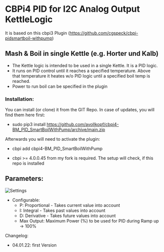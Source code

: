 # CBPi4 PID for I2C Analog Output KettleLogic
It is based on this cbpi3 Plugin (https://github.com/cgspeck/cbpi-pidsmartboil-withpump)

## Mash & Boil in single Kettle (e.g. Horter und Kalb)
- The Kettle logic is intended to be used in a single Kettle. It is a PID logic. 
- It runs on PID control until it reaches a specified temperature. Above that temperature it heates w/o PID logic until a specified boil temp is reached.
- Power to run boil can be specified in the plugin


### Installation:

You can install (or clone) it from the GIT Repo. In case of updates, you will find them here first:
- sudo pip3 install https://github.com/avollkopf/cbpi4-BM_PID_SmartBoilWithPump/archive/main.zip

Afterwards you will need to activate the plugin:
- cbpi add cbpi4-BM_PID_SmartBoilWithPump
	
- cbpi >= 4.0.0.45 from my fork is required. The setup will check, if this repo is installed

## Parameters:

![Settings](https://github.com/avollkopf/cbpi4-BM_PID_SmartBoilWithPump/blob/main/cbpi4-BM_PID_SmartBoilWithPump-logic.png?raw=true)

- Configurable:
	- P: Proportional - Takes current value into account
	- I: Integral - Takes past values into account
	- D: Derivative - Takes future values into account
	- Max Output: Maximum Power (%) to be used for PID during Ramp up -> 100%


Changelog:

- 04.01.22: first Version
